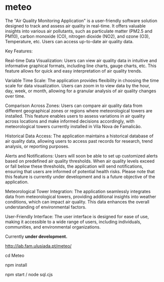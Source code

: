 
# meteo

The "Air Quality Monitoring Application" is a user-friendly software solution designed to track and assess air quality in real-time. It offers valuable insights into various air pollutants, such as particulate matter (PM2.5 and PM10), carbon monoxide (CO), nitrogen dioxide (NO2), and ozone (O3), Temperature, etc. Users can access up-to-date air quality data.

Key Features:

Real-time Data Visualization: Users can view air quality data in intuitive and informative graphical formats, including line charts, gauge charts, etc. This feature allows for quick and easy interpretation of air quality trends.

Variable Time Scale: The application provides flexibility in choosing the time scale for data visualization. Users can zoom in to view data by the hour, day, week, or month, allowing for a granular analysis of air quality changes over time.

Comparison Across Zones: Users can compare air quality data from different geographical zones or regions where meteorological towers are installed. This feature enables users to assess variations in air quality across locations and make informed decisions accordingly, with meteorological towers currently installed in Vila Nova de Famalicão.

Historical Data Access: The application maintains a historical database of air quality data, allowing users to access past records for research, trend analysis, or reporting purposes.

Alerts and Notifications: Users will soon be able to set up customized alerts based on predefined air quality thresholds. When air quality levels exceed or fall below these thresholds, the application will send notifications, ensuring that users are informed of potential health risks. Please note that this feature is currently under development and is a future objective of the application.

Meteorological Tower Integration: The application seamlessly integrates data from meteorological towers, providing additional insights into weather conditions, which can impact air quality. This data enhances the overall understanding of environmental factors.

User-Friendly Interface: The user interface is designed for ease of use, making it accessible to a wide range of users, including individuals, communities, and environmental organizations.

Currently **under development.**

http://lab.fam.ulusiada.pt/meteo/

cd Meteo

npm install

npm start / node sql.cjs
